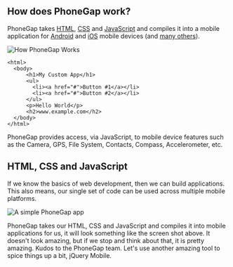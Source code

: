 ## How does PhoneGap work?

PhoneGap takes [HTML](http://www.w3schools.com/html/), [CSS](http://www.w3schools.com/css/) and [JavaScript](http://www.w3schools.com/js/) and compiles it into a mobile application for [Android](http://www.android.com/) and [iOS](https://www.apple.com/ios/) mobile devices (and [many others](http://phonegap.com/about/feature/)).

![How PhoneGap Works](http://drupalgap.org/sites/default/files/phonegap-chart_0.png)

```
<html>
  <body>
      <h1>My Custom App</h1>
      <ul>
        <li><a href="#">Button #1</a></li>
        <li><a href="#">Button #2</a></li>
      </ul>
      <p>Hello World</p>
      <h2>www.example.com</h2>
  </body>
</html>
```

PhoneGap provides access, via JavaScript, to mobile device features such as the Camera, GPS, File System, Contacts, Compass, Accelerometer, etc.

## HTML, CSS and JavaScript

If we know the basics of web development, then we can build applications. This also means, our single set of code can be used across multiple mobile platforms.

![A simple PhoneGap app](http://drupalgap.org/sites/default/files/simple-phonegap-app_0.png)

PhoneGap takes our HTML, CSS and JavaScript and compiles it into mobile applications for us, it will look something like the screen shot above. It doesn't look amazing, but if we stop and think about that, it is pretty amazing. Kudos to the PhoneGap team. Let's use another amazing tool to spice things up a bit, jQuery Mobile.
